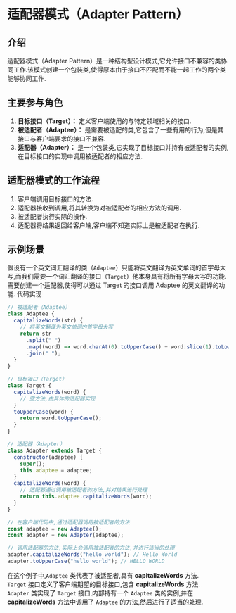 # 适配器模式（Adapter Pattern）

## 介绍

适配器模式（Adapter Pattern）是一种结构型设计模式,它允许接口不兼容的类协同工作.该模式创建一个包装类,使得原本由于接口不匹配而不能一起工作的两个类能够协同工作.

## **主要参与角色**

1. **目标接口（Target）：** 定义客户端使用的与特定领域相关的接口.
2. **被适配者（Adaptee）：** 是需要被适配的类,它包含了一些有用的行为,但是其接口与客户端要求的接口不兼容.
3. **适配器（Adapter）：** 是一个包装类,它实现了目标接口并持有被适配者的实例,在目标接口的实现中调用被适配者的相应方法.

## **适配器模式的工作流程**

1. 客户端调用目标接口的方法.
2. 适配器接收到调用,将其转换为对被适配者的相应方法的调用.
3. 被适配者执行实际的操作.
4. 适配器将结果返回给客户端,客户端不知道实际上是被适配者在执行.

## **示例场景**

假设有一个英文词汇翻译的类（`Adaptee`）只能将英文翻译为英文单词的首字母大写,而我们需要一个词汇翻译的接口（`Target`）他本身具有将所有字母大写的功能.需要创建一个适配器,使得可以通过 Target 的接口调用 Adaptee 的英文翻译的功能. 代码实现

```javascript
// 被适配者（Adaptee）
class Adaptee {
  capitalizeWords(str) {
    // 将英文翻译为英文单词的首字母大写
    return str
      .split(" ")
      .map((word) => word.charAt(0).toUpperCase() + word.slice(1).toLowerCase())
      .join(" ");
  }
}

// 目标接口（Target）
class Target {
  capitalizeWords(word) {
    // 空方法,由具体的适配器实现
  }
  toUpperCase(word) {
    return word.toUpperCase();
  }
}

// 适配器（Adapter）
class Adapter extends Target {
  constructor(adaptee) {
    super();
    this.adaptee = adaptee;
  }
  capitalizeWords(word) {
    // 适配器通过调用被适配者的方法,并对结果进行处理
    return this.adaptee.capitalizeWords(word);
  }
}

// 在客户端代码中,通过适配器调用被适配者的方法
const adaptee = new Adaptee();
const adapter = new Adapter(adaptee);

// 调用适配器的方法,实际上会调用被适配者的方法,并进行适当的处理
adapter.capitalizeWords("hello world"); // Hello World
adapter.toUpperCase("hello world"); // HELLO WORLD
```

在这个例子中,`Adaptee` 类代表了被适配者,具有 **capitalizeWords** 方法.  
`Target` 接口定义了客户端期望的目标接口,包含 **capitalizeWords** 方法.  
`Adapter` 类实现了 `Target` 接口,内部持有一个 `Adaptee` 类的实例,并在 **capitalizeWords** 方法中调用了 `Adaptee` 的方法,然后进行了适当的处理.
